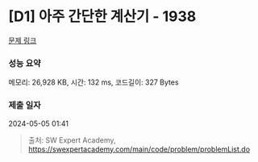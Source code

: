 # [D1] 아주 간단한 계산기 - 1938 

[문제 링크](https://swexpertacademy.com/main/code/problem/problemDetail.do?contestProbId=AV5PjsYKAMIDFAUq) 

### 성능 요약

메모리: 26,928 KB, 시간: 132 ms, 코드길이: 327 Bytes

### 제출 일자

2024-05-05 01:41



> 출처: SW Expert Academy, https://swexpertacademy.com/main/code/problem/problemList.do